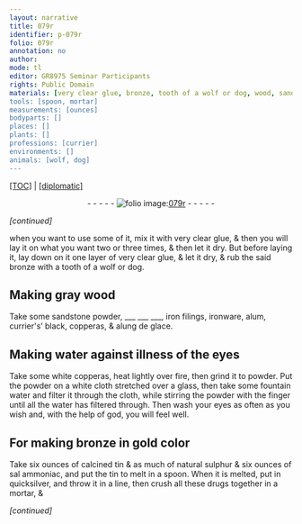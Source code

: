 ```yaml
---
layout: narrative
title: 079r
identifier: p-079r
folio: 079r
annotation: no
author:
mode: tl
editor: GR8975 Seminar Participants
rights: Public Domain
materials: [very clear glue, bronze, tooth of a wolf or dog, wood, sandstone powder, iron filings, ironware, alum, currier's’ black, copperas, alung de glace, water, white copperas, fountain water, calcined tin, natural sulphur, sal ammoniac, tin, quicksilver, drugs]
tools: [spoon, mortar]
measurements: [ounces]
bodyparts: []
places: []
plants: []
professions: [currier]
environments: []
animals: [wolf, dog]
---
```


<p><a href="{{ site.baseurl }}/translation/">[TOC]</a> | <a href="{{ site.baseurl }}/texts/p-079r_tc/" target="_blank">[diplomatic]</a></p><div class="folio" align="center">- - - - - <a href="http://gallica.bnf.fr/ark:/12148/btv1b10500001g/f163.item" target="_blank"><img src="https://cu-mkp.github.io/2017-workshop-edition/assets/photo-icon.png" alt="folio image: " style="display:inline-block; margin-bottom:-3px;"/>079r</a> - - - - - </div>  
 
*[continued]*
  
when you want to use some of it, mix it with <span class="m">very clear glue</span>, & then you will lay it on what you want two or three times, & then let it dry. But before laying it, lay down on it one layer of <span class="m">very clear glue</span>, & let it dry, & rub the said <span class="m">bronze</span> with a <span class="m">tooth of a <span class="al">wolf</span> or <span class="al">dog</span></span>.
 
 
  

## Making gray <span class="m">wood</span>

 
 Take some <span class="m">sandstone powder</span>, ___ ___ ___, <span class="m">iron filings</span>, <span class="m">ironware</span>, <span class="m">alum</span>, <span class="m"><span class="pro">currier</span>'s’ black</span>, <span class="m">copperas</span>, & <span class="m">alung de glace</span>.
 
 
  

## Making <span class="m">water</span> against illness of the eyes

 
 Take some <span class="m">white copperas</span>, heat lightly over fire, then grind it to powder. Put the powder on a white cloth stretched over a glass, then take some <span class="m">fountain water</span> and filter it through the cloth, while stirring the powder with the finger until all the water has filtered through. Then wash your eyes as often as you wish and, with the help of god, you will feel well.
 
 
  

## For making <span class="m">bronze</span> in gold color

 
 Take six <span class="ms">ounces</span> of <span class="m">calcined tin</span> & as much of <span class="m">natural sulphur</span> & six <span class="ms">ounces</span> of <span class="m">sal ammoniac</span>, and put the <span class="m">tin</span> to melt in a <span class="tl">spoon</span>. When it is melted, put in <span class="m">quicksilver</span>, and throw it in a line, then crush all these <span class="m">drugs</span> together in a <span class="tl">mortar</span>, <span class="del">&</span>
 
*[continued]*
 

